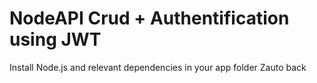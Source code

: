 # NodeAPI  Crud + Authentification using JWT
Install Node.js and relevant dependencies in your app folder
Zauto back 

